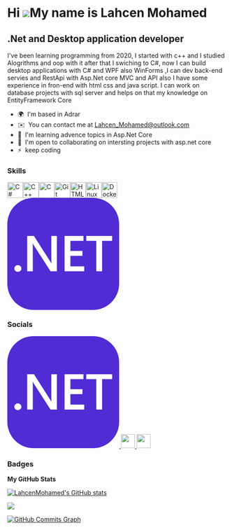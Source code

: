 Hi ![](https://user-images.githubusercontent.com/18350557/176309783-0785949b-9127-417c-8b55-ab5a4333674e.gif)My name is Lahcen Mohamed
======================================================================================================================================

.Net and Desktop application developer
--------------------------------------

I've been learning programming from 2020, I started with c++ and I studied Alogrithms and oop with it after that I swiching to C#, now I can build desktop applications with C# and WPF also WinForms ,I can dev back-end servies and RestApi with Asp.Net core MVC and API also I have some experience in fron-end with html css and java script. I can work on database projects with sql server and helps on that my knowledge on EntityFramework Core

* 🌍  I'm based in Adrar
* ✉️  You can contact me at [Lahcen\_Mohamed@outlook.com](mailto:Lahcen_Mohamed@outlook.com)
* 🧠  I'm learning advence topics in Asp.Net Core
* 🤝  I'm open to collaborating on intersting projects with asp.net core
* ⚡  keep coding

### Skills


<p align="left">
<a href="https://docs.microsoft.com/en-us/dotnet/csharp/" target="_blank" rel="noreferrer"><img src="https://raw.githubusercontent.com/danielcranney/readme-generator/main/public/icons/skills/csharp-colored.svg" width="36" height="36" alt="C#" /></a><a href="https://docs.microsoft.com/en-us/cpp/?view=msvc-170" target="_blank" rel="noreferrer"><img src="https://raw.githubusercontent.com/danielcranney/readme-generator/main/public/icons/skills/cplusplus-colored.svg" width="36" height="36" alt="C++" /></a><a href="https://docs.microsoft.com/en-us/cpp/?view=msvc-170" target="_blank" rel="noreferrer"><img src="https://raw.githubusercontent.com/danielcranney/readme-generator/main/public/icons/skills/c-colored.svg" width="36" height="36" alt="C" /></a><a href="https://git-scm.com/" target="_blank" rel="noreferrer"><img src="https://raw.githubusercontent.com/danielcranney/readme-generator/main/public/icons/skills/git-colored.svg" width="36" height="36" alt="Git" /></a><a href="https://developer.mozilla.org/en-US/docs/Glossary/HTML5" target="_blank" rel="noreferrer"><img src="https://raw.githubusercontent.com/danielcranney/readme-generator/main/public/icons/skills/html5-colored.svg" width="36" height="36" alt="HTML5" /></a><a href="https://www.linux.org" target="_blank" rel="noreferrer"><img src="https://raw.githubusercontent.com/danielcranney/readme-generator/main/public/icons/skills/linux-colored.svg" width="36" height="36" alt="Linux" /></a><a href="https://www.docker.com/" target="_blank" rel="noreferrer"><img src="https://raw.githubusercontent.com/danielcranney/readme-generator/main/public/icons/skills/docker-colored.svg" width="36" height="36" alt="Docker" /> <svg xmlns="http://www.w3.org/2000/svg" width="256" height="256" fill="none" viewBox="0 0 256 256"><rect width="256" height="256" fill="#512BD4" rx="60"/><path fill="#fff" d="M24.0522 168.943C21.8155 168.943 19.9143 168.212 18.3486 166.749C16.7829 165.248 16 163.466 16 161.402C16 159.301 16.7829 157.5 18.3486 155.999C19.9143 154.499 21.8155 153.748 24.0522 153.748C26.3262 153.748 28.246 154.499 29.8118 155.999C31.4147 157.5 32.2162 159.301 32.2162 161.402C32.2162 163.466 31.4147 165.248 29.8118 166.749C28.246 168.212 26.3262 168.943 24.0522 168.943Z"/><path fill="#fff" d="M113.467 167.705H98.9285L60.625 108.387C59.6558 106.886 58.8539 105.328 58.2205 103.715H57.8848C58.1831 105.441 58.3322 109.137 58.3322 114.802V167.705H45.4707V87H60.96L97.9781 144.912C99.5439 147.314 100.55 148.964 100.998 149.865H101.221C100.849 147.726 100.662 144.106 100.662 139.002V87H113.467V167.705Z"/><path fill="#fff" d="M176.098 167.705H131.084V87H174.309V98.3688H144.393V121.218H171.961V132.53H144.393V156.393H176.098V167.705Z"/><path fill="#fff" d="M240.071 98.3688H217.033V167.705H203.724V98.3688H180.742V87H240.071V98.3688Z"/></svg> </a>
</p>


### Socials

<p align="left"> <a href="https://www.github.com/LahcenMohamed" target="_blank" rel="noreferrer"> <picture> <source media="(prefers-color-scheme: dark)" srcset="https://raw.githubusercontent.com/danielcranney/readme-generator/main/public/icons/socials/github-dark.svg" /> <source media="(prefers-color-scheme: light)" srcset="https://raw.githubusercontent.com/danielcranney/readme-generator/main/public/icons/socials/github.svg" /> <svg xmlns="http://www.w3.org/2000/svg" width="256" height="256" fill="none" viewBox="0 0 256 256"><rect width="256" height="256" fill="#512BD4" rx="60"/><path fill="#fff" d="M24.0522 168.943C21.8155 168.943 19.9143 168.212 18.3486 166.749C16.7829 165.248 16 163.466 16 161.402C16 159.301 16.7829 157.5 18.3486 155.999C19.9143 154.499 21.8155 153.748 24.0522 153.748C26.3262 153.748 28.246 154.499 29.8118 155.999C31.4147 157.5 32.2162 159.301 32.2162 161.402C32.2162 163.466 31.4147 165.248 29.8118 166.749C28.246 168.212 26.3262 168.943 24.0522 168.943Z"/><path fill="#fff" d="M113.467 167.705H98.9285L60.625 108.387C59.6558 106.886 58.8539 105.328 58.2205 103.715H57.8848C58.1831 105.441 58.3322 109.137 58.3322 114.802V167.705H45.4707V87H60.96L97.9781 144.912C99.5439 147.314 100.55 148.964 100.998 149.865H101.221C100.849 147.726 100.662 144.106 100.662 139.002V87H113.467V167.705Z"/><path fill="#fff" d="M176.098 167.705H131.084V87H174.309V98.3688H144.393V121.218H171.961V132.53H144.393V156.393H176.098V167.705Z"/><path fill="#fff" d="M240.071 98.3688H217.033V167.705H203.724V98.3688H180.742V87H240.071V98.3688Z"/></svg> <img src="https://raw.githubusercontent.com/danielcranney/readme-generator/main/public/icons/socials/github.svg" width="32" height="32" /> </picture> </a> <a href="https://www.linkedin.com/in/mohamed-lahcen-a180442a0" target="_blank" rel="noreferrer"> <picture> <source media="(prefers-color-scheme: dark)" srcset="https://raw.githubusercontent.com/danielcranney/readme-generator/main/public/icons/socials/linkedin-dark.svg" /> <source media="(prefers-color-scheme: light)" srcset="https://raw.githubusercontent.com/danielcranney/readme-generator/main/public/icons/socials/linkedin.svg" /> <img src="https://raw.githubusercontent.com/danielcranney/readme-generator/main/public/icons/socials/linkedin.svg" width="32" height="32" /> </picture> </a></p>

### Badges

<b>My GitHub Stats</b>

<a href="http://www.github.com/LahcenMohamed"><img src="https://github-readme-stats.vercel.app/api?username=LahcenMohamed&show_icons=true&hide=&count_private=true&title_color=0891b2&text_color=ffffff&icon_color=0891b2&bg_color=1c1917&hide_border=true&show_icons=true" alt="LahcenMohamed's GitHub stats" /></a>

<a href="http://www.github.com/LahcenMohamed"><img src="https://github-readme-streak-stats.herokuapp.com/?user=LahcenMohamed&stroke=ffffff&background=1c1917&ring=0891b2&fire=0891b2&currStreakNum=ffffff&currStreakLabel=0891b2&sideNums=ffffff&sideLabels=ffffff&dates=ffffff&hide_border=true" /></a>

<a href="http://www.github.com/LahcenMohamed"><img src="https://github-readme-activity-graph.cyclic.app/graph?username=LahcenMohamed&bg_color=1c1917&color=ffffff&line=0891b2&point=ffffff&area_color=1c1917&area=true&hide_border=true&custom_title=GitHub%20Commits%20Graph" alt="GitHub Commits Graph" /></a>
